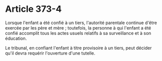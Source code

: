 # Article 373-4

Lorsque l'enfant a été confié à un tiers, l'autorité parentale continue d'être exercée par les père et mère ; toutefois, la personne à qui l'enfant a été confié accomplit tous les actes usuels relatifs à sa surveillance et à son éducation.

Le tribunal, en confiant l'enfant à titre provisoire à un tiers, peut décider qu'il devra requérir l'ouverture d'une tutelle.

